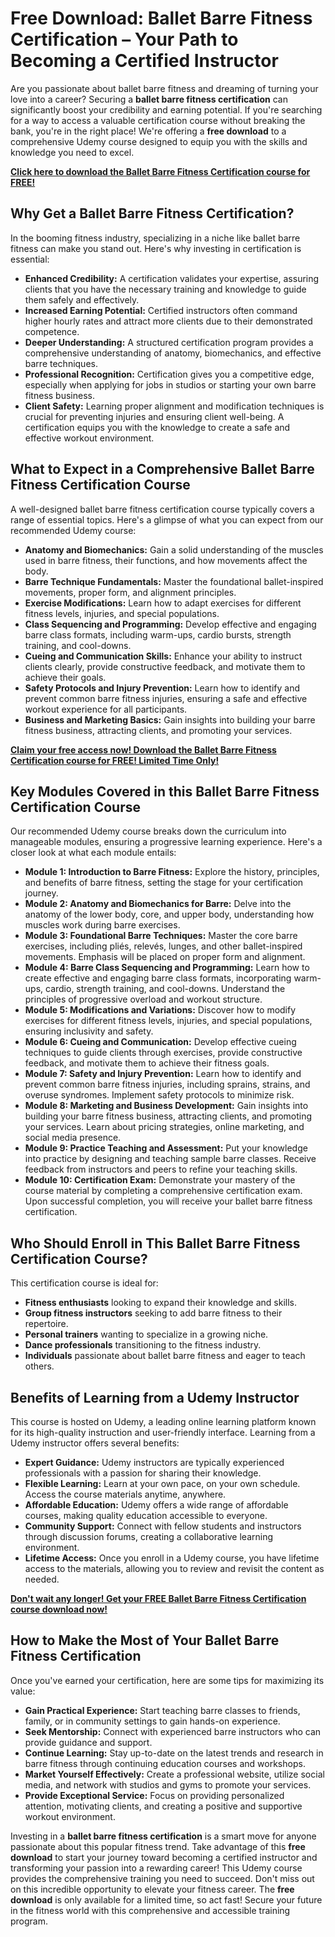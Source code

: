 # Free Download: Ballet Barre Fitness Certification – Your Path to Becoming a Certified Instructor

Are you passionate about ballet barre fitness and dreaming of turning your love into a career? Securing a **ballet barre fitness certification** can significantly boost your credibility and earning potential. If you're searching for a way to access a valuable certification course without breaking the bank, you're in the right place! We're offering a **free download** to a comprehensive Udemy course designed to equip you with the skills and knowledge you need to excel.

[**Click here to download the Ballet Barre Fitness Certification course for FREE!**](https://udemywork.com/ballet-barre-fitness-certification)

## Why Get a Ballet Barre Fitness Certification?

In the booming fitness industry, specializing in a niche like ballet barre fitness can make you stand out. Here's why investing in certification is essential:

*   **Enhanced Credibility:** A certification validates your expertise, assuring clients that you have the necessary training and knowledge to guide them safely and effectively.
*   **Increased Earning Potential:** Certified instructors often command higher hourly rates and attract more clients due to their demonstrated competence.
*   **Deeper Understanding:** A structured certification program provides a comprehensive understanding of anatomy, biomechanics, and effective barre techniques.
*   **Professional Recognition:** Certification gives you a competitive edge, especially when applying for jobs in studios or starting your own barre fitness business.
*   **Client Safety:** Learning proper alignment and modification techniques is crucial for preventing injuries and ensuring client well-being. A certification equips you with the knowledge to create a safe and effective workout environment.

## What to Expect in a Comprehensive Ballet Barre Fitness Certification Course

A well-designed ballet barre fitness certification course typically covers a range of essential topics. Here's a glimpse of what you can expect from our recommended Udemy course:

*   **Anatomy and Biomechanics:** Gain a solid understanding of the muscles used in barre fitness, their functions, and how movements affect the body.
*   **Barre Technique Fundamentals:** Master the foundational ballet-inspired movements, proper form, and alignment principles.
*   **Exercise Modifications:** Learn how to adapt exercises for different fitness levels, injuries, and special populations.
*   **Class Sequencing and Programming:** Develop effective and engaging barre class formats, including warm-ups, cardio bursts, strength training, and cool-downs.
*   **Cueing and Communication Skills:** Enhance your ability to instruct clients clearly, provide constructive feedback, and motivate them to achieve their goals.
*   **Safety Protocols and Injury Prevention:** Learn how to identify and prevent common barre fitness injuries, ensuring a safe and effective workout experience for all participants.
*   **Business and Marketing Basics:** Gain insights into building your barre fitness business, attracting clients, and promoting your services.

[**Claim your free access now! Download the Ballet Barre Fitness Certification course for FREE! Limited Time Only!**](https://udemywork.com/ballet-barre-fitness-certification)

## Key Modules Covered in this Ballet Barre Fitness Certification Course

Our recommended Udemy course breaks down the curriculum into manageable modules, ensuring a progressive learning experience. Here's a closer look at what each module entails:

*   **Module 1: Introduction to Barre Fitness:** Explore the history, principles, and benefits of barre fitness, setting the stage for your certification journey.
*   **Module 2: Anatomy and Biomechanics for Barre:** Delve into the anatomy of the lower body, core, and upper body, understanding how muscles work during barre exercises.
*   **Module 3: Foundational Barre Techniques:** Master the core barre exercises, including pliés, relevés, lunges, and other ballet-inspired movements. Emphasis will be placed on proper form and alignment.
*   **Module 4: Barre Class Sequencing and Programming:** Learn how to create effective and engaging barre class formats, incorporating warm-ups, cardio, strength training, and cool-downs. Understand the principles of progressive overload and workout structure.
*   **Module 5: Modifications and Variations:** Discover how to modify exercises for different fitness levels, injuries, and special populations, ensuring inclusivity and safety.
*   **Module 6: Cueing and Communication:** Develop effective cueing techniques to guide clients through exercises, provide constructive feedback, and motivate them to achieve their fitness goals.
*   **Module 7: Safety and Injury Prevention:** Learn how to identify and prevent common barre fitness injuries, including sprains, strains, and overuse syndromes. Implement safety protocols to minimize risk.
*   **Module 8: Marketing and Business Development:** Gain insights into building your barre fitness business, attracting clients, and promoting your services. Learn about pricing strategies, online marketing, and social media presence.
*   **Module 9: Practice Teaching and Assessment:** Put your knowledge into practice by designing and teaching sample barre classes. Receive feedback from instructors and peers to refine your teaching skills.
*   **Module 10: Certification Exam:** Demonstrate your mastery of the course material by completing a comprehensive certification exam. Upon successful completion, you will receive your ballet barre fitness certification.

## Who Should Enroll in This Ballet Barre Fitness Certification Course?

This certification course is ideal for:

*   **Fitness enthusiasts** looking to expand their knowledge and skills.
*   **Group fitness instructors** seeking to add barre fitness to their repertoire.
*   **Personal trainers** wanting to specialize in a growing niche.
*   **Dance professionals** transitioning to the fitness industry.
*   **Individuals** passionate about ballet barre fitness and eager to teach others.

## Benefits of Learning from a Udemy Instructor

This course is hosted on Udemy, a leading online learning platform known for its high-quality instruction and user-friendly interface. Learning from a Udemy instructor offers several benefits:

*   **Expert Guidance:** Udemy instructors are typically experienced professionals with a passion for sharing their knowledge.
*   **Flexible Learning:** Learn at your own pace, on your own schedule. Access the course materials anytime, anywhere.
*   **Affordable Education:** Udemy offers a wide range of affordable courses, making quality education accessible to everyone.
*   **Community Support:** Connect with fellow students and instructors through discussion forums, creating a collaborative learning environment.
*   **Lifetime Access:** Once you enroll in a Udemy course, you have lifetime access to the materials, allowing you to review and revisit the content as needed.

[**Don't wait any longer! Get your FREE Ballet Barre Fitness Certification course download now!**](https://udemywork.com/ballet-barre-fitness-certification)

## How to Make the Most of Your Ballet Barre Fitness Certification

Once you've earned your certification, here are some tips for maximizing its value:

*   **Gain Practical Experience:** Start teaching barre classes to friends, family, or in community settings to gain hands-on experience.
*   **Seek Mentorship:** Connect with experienced barre instructors who can provide guidance and support.
*   **Continue Learning:** Stay up-to-date on the latest trends and research in barre fitness through continuing education courses and workshops.
*   **Market Yourself Effectively:** Create a professional website, utilize social media, and network with studios and gyms to promote your services.
*   **Provide Exceptional Service:** Focus on providing personalized attention, motivating clients, and creating a positive and supportive workout environment.

Investing in a **ballet barre fitness certification** is a smart move for anyone passionate about this popular fitness trend. Take advantage of this **free download** to start your journey toward becoming a certified instructor and transforming your passion into a rewarding career! This Udemy course provides the comprehensive training you need to succeed. Don't miss out on this incredible opportunity to elevate your fitness career. The **free download** is only available for a limited time, so act fast! Secure your future in the fitness world with this comprehensive and accessible training program.
